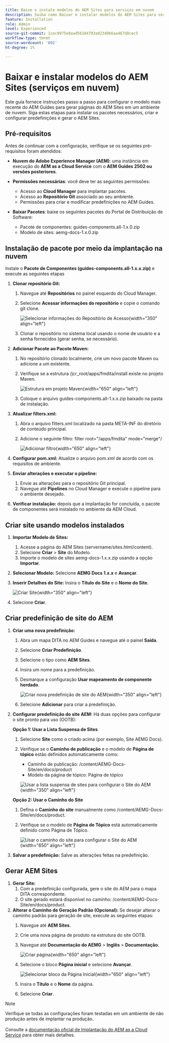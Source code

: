 ```yaml
---
title: Baixe e instale modelos do AEM Sites para serviços em nuvem
description: Saiba como Baixar e instalar modelos do AEM Sites para serviços em nuvem
feature: Installation
role: Admin
level: Experienced
source-git-commit: 1cec8975e8aad56184793a023d066aa467d8cec5
workflow-type: tm+mt
source-wordcount: '692'
ht-degree: 1%

---
```


# Baixar e instalar modelos do AEM Sites (serviços em nuvem)

Este guia fornece instruções passo a passo para configurar o modelo mais recente do AEM Guides para gerar páginas do AEM Sites em um ambiente de nuvem. Siga estas etapas para instalar os pacotes necessários, criar e configurar predefinições e gerar o AEM Sites.

## Pré-requisitos

Antes de continuar com a configuração, verifique se os seguintes pré-requisitos foram atendidos:

- **Nuvem do Adobe Experience Manager (AEM)**: uma instância em execução do **AEM as a Cloud Service** com o **AEM Guides 2502 ou versões posteriores**.

- **Permissões necessárias**: você deve ter as seguintes permissões:

   - Acesso ao **Cloud Manager** para implantar pacotes.
   - Acesso ao **Repositório Git** associado ao seu ambiente.
   - Permissões para criar e modificar predefinições no AEM Guides.

- **Baixar Pacotes**: baixe os seguintes pacotes do Portal de Distribuição de Software:

   - Pacote de componentes: guides-components.all-1.x.0.zip
   - Modelo de sites: aemg-docs-1.x.0.zip

## Instalação de pacote por meio da implantação na nuvem

Instale o **Pacote de Componentes (guides-components.all-1.x.x.zip)** e execute as seguintes etapas

1. **Clonar repositório Git:**
   1. Navegue até **Repositórios** no painel esquerdo do Cloud Manager.
   2. Selecione **Acessar informações do repositório** e copie o comando git clone.

      ![Selecionar informações do Repositório de Acesso](/help/product-guide/knowledge-base/kb-articles/assets/publishing/access-repo.png){width="350" align="left"}

   3. Clonar o repositório no sistema local usando o nome de usuário e a senha fornecidos (gerar senha, se necessário).
2. **Adicionar Pacote ao Pacote Maven:**
   1. No repositório clonado localmente, crie um novo pacote Maven ou adicione a um existente.
   2. Verifique se a estrutura /jcr_root/apps/fmdita/install existe no projeto Maven.

      ![Estrutura em projeto Maven](/help/product-guide/knowledge-base/kb-articles/assets/publishing/maven-structure.png){width="650" align="left"}


   3. Coloque o arquivo guides-components.all-1.x.x.zip baixado na pasta de instalação.

3. **Atualizar filters.xml:**

   1. Abra o arquivo filters.xml localizado na pasta META-INF do diretório de conteúdo principal.
   2. Adicione o seguinte filtro: filter root=&quot;/apps/fmdita&quot; mode=&quot;merge&quot;/


      ![Adicionar filtro](/help/product-guide/knowledge-base/kb-articles/assets/publishing/add-filter-xml.png){width="650" align="left"}


4. **Configurar pom.xml:** Atualize o arquivo pom.xml de acordo com os requisitos de ambiente.
5. **Enviar alterações e executar o pipeline:**
   1. Envie as alterações para o repositório Git principal.
   2. Navegue até **Pipelines** no Cloud Manager e execute o pipeline para o ambiente desejado.
6. **Verificar instalação:** depois que a implantação for concluída, o pacote de componentes será instalado no ambiente da AEM Cloud.

## Criar site usando modelos instalados

1. **Importar Modelo de Sites:**
   1. Acesse a página do AEM Sites (servername/sites.html/content).
   2. Selecione **Criar** > **Site** do Modelo.
   3. Importe o modelo de sites aemg-docs-1.x.x.zip usando a opção **Importar**.
2. **Selecionar Modelo:** Selecione **AEMG Docs 1.x.x** e **Avançar**.
3. **Inserir Detalhes do Site:** Insira o **Título do Site** e o **Nome do Site**.

   ![Criar Site](/help/product-guide/knowledge-base/kb-articles/assets/publishing/create-site.png){width="350" align="left"}

4. Selecione **Criar**.

## Criar predefinição de site do AEM

1. **Criar uma nova predefinição:**
   1. Abra um mapa DITA no AEM Guides e navegue até o painel **Saída**.
   2. Selecione **Criar Predefinição**.
   3. Selecione o tipo como **AEM Sites**.
   4. Insira um nome para a predefinição.
   5. Desmarque a configuração **Usar mapeamento de componente herdado**.

      ![Criar nova predefinição de site do AEM](/help/product-guide/knowledge-base/kb-articles/assets/publishing/create-new-output-preset.png){width="350" align="left"}

   6. Selecione **Adicionar** para criar a predefinição.
2. **Configurar predefinição do site AEM:** Há duas opções para configurar o site pronto para uso (OOTB):

   **Opção 1: Usar a Lista Suspensa de Sites**

   1. Selecione **Site** como o criado acima (por exemplo, Site AEMG Docs).
   2. Verifique se o **Caminho de publicação** e o modelo de **Página de tópico** estão definidos automaticamente como:
      - Caminho de publicação: /content/AEMG-Docs-Site/en/docs/product
      - Modelo da página de tópico: Página de tópico

      ![Usar a lista suspensa de sites para configurar o Site do AEM](/help/product-guide/knowledge-base/kb-articles/assets/publishing/use-site-dropdown-cs.png){width="350" align="left"}

   **Opção 2: Usar o Caminho do Site**

   1. Defina o **Caminho do site** manualmente como /content/AEMG-Docs-Site/en/docs/product.
   2. Verifique se o modelo de **Página de Tópico** está automaticamente definido como Página de Tópico.

      ![Usar o caminho do site para configurar o Site do AEM](/help/product-guide/knowledge-base/kb-articles/assets/publishing/use-site-path-cs.png){width="650" align="left"}

3. **Salvar a predefinição:** Salve as alterações feitas na predefinição.

## Gerar AEM Sites

1. **Gerar Site:**
   1. Com a predefinição configurada, gere o site do AEM para o mapa DITA correspondente.
   2. O site gerado estará disponível no caminho: /content/AEMG-Docs-Site/en/docs/product.
2. **Alterar o Caminho de Geração Padrão (Opcional):** Se desejar alterar o caminho padrão para geração de site, execute as seguintes etapas:
   1. Navegue até **AEM Sites**.
   2. Crie uma nova página de produto na estrutura do site OOTB.
   3. Navegue até **Documentação do AEMG** > **Inglês** > **Documentação**.

      ![Criar página](/help/product-guide/knowledge-base/kb-articles/assets/publishing/create-page-cs.png){width="650" align="left"}

   4. Selecione o bloco **Página inicial** e selecione **Avançar**.

      ![Selecionar bloco da Página Inicial](/help/product-guide/knowledge-base/kb-articles/assets/publishing/home-tile-cs.png){width="650" align="left"}

   5. Insira o **Título** e o **Nome** da página.
   6. Selecione **Criar**.

>[!NOTE]
>
> Verifique se todas as configurações foram testadas em um ambiente de não produção antes de implantar na produção. <br><br> Consulte a [documentação oficial de Implantação do AEM as a Cloud Service](https://experienceleague.adobe.com/pt-br/docs/experience-manager-cloud-service/content/implementing/deploying/overview) para obter mais detalhes.
